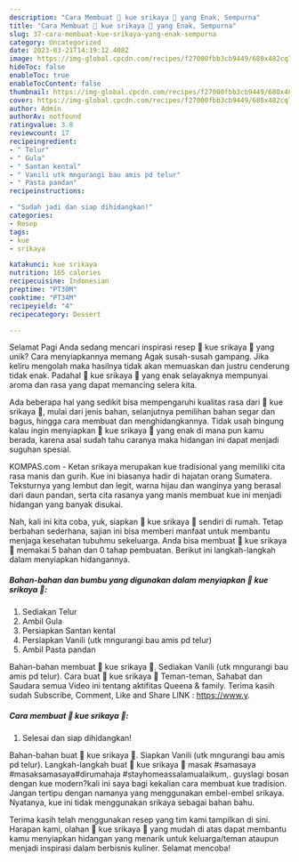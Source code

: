 ```yaml
---
description: "Cara Membuat 💞 kue srikaya 💞 yang Enak, Sempurna"
title: "Cara Membuat 💞 kue srikaya 💞 yang Enak, Sempurna"
slug: 37-cara-membuat-kue-srikaya-yang-enak-sempurna
category: Uncategorized
date: 2023-03-21T14:19:12.408Z
image: https://img-global.cpcdn.com/recipes/f27000fbb3cb9449/680x482cq70/kue-srikaya-foto-resep-utama.jpg
hideToc: false
enableToc: true
enableTocContent: false
thumbnail: https://img-global.cpcdn.com/recipes/f27000fbb3cb9449/680x482cq70/kue-srikaya-foto-resep-utama.jpg
cover: https://img-global.cpcdn.com/recipes/f27000fbb3cb9449/680x482cq70/kue-srikaya-foto-resep-utama.jpg
author: Admin
authorAv: notfound
ratingvalue: 3.8
reviewcount: 17
recipeingredient:
- " Telur"
- " Gula"
- " Santan kental"
- " Vanili utk mngurangi bau amis pd telur"
- " Pasta pandan"
recipeinstructions:

- "Sudah jadi dan siap dihidangkan!"
categories:
- Resep
tags:
- kue
- srikaya

katakunci: kue srikaya 
nutrition: 165 calories
recipecuisine: Indonesian
preptime: "PT30M"
cooktime: "PT34M"
recipeyield: "4"
recipecategory: Dessert

---
```



Selamat Pagi Anda sedang mencari inspirasi resep 💞 kue srikaya 💞 yang unik? Cara menyiapkannya memang Agak susah-susah gampang. Jika keliru mengolah maka hasilnya tidak akan memuaskan dan justru cenderung tidak enak. Padahal 💞 kue srikaya 💞 yang enak selayaknya mempunyai aroma dan rasa yang dapat memancing selera kita.


Ada beberapa hal yang sedikit bisa mempengaruhi kualitas rasa dari 💞 kue srikaya 💞, mulai dari jenis bahan, selanjutnya pemilihan bahan segar dan bagus, hingga cara membuat dan menghidangkannya. Tidak usah bingung kalau ingin menyiapkan 💞 kue srikaya 💞 yang enak di mana pun kamu berada, karena asal sudah tahu caranya maka hidangan ini dapat menjadi suguhan spesial.

KOMPAS.com - Ketan srikaya merupakan kue tradisional yang memiliki cita rasa manis dan gurih. Kue ini biasanya hadir di hajatan orang Sumatera. Teksturnya yang lembut dan legit, warna hijau dan wanginya yang berasal dari daun pandan, serta cita rasanya yang manis membuat kue ini menjadi hidangan yang banyak disukai.


Nah, kali ini kita coba, yuk, siapkan 💞 kue srikaya 💞 sendiri di rumah. Tetap berbahan sederhana, sajian ini bisa memberi manfaat untuk membantu menjaga kesehatan tubuhmu sekeluarga. Anda bisa membuat 💞 kue srikaya 💞 memakai 5 bahan dan 0 tahap pembuatan. Berikut ini langkah-langkah dalam menyiapkan hidangannya.

<!--inarticleads1-->

##### Bahan-bahan dan bumbu yang digunakan dalam menyiapkan 💞 kue srikaya 💞:

1. Sediakan  Telur
1. Ambil  Gula
1. Persiapkan  Santan kental
1. Persiapkan  Vanili (utk mngurangi bau amis pd telur)
1. Ambil  Pasta pandan


Bahan-bahan membuat 💞 kue srikaya 💞. Sediakan Vanili (utk mngurangi bau amis pd telur). Cara buat 💞 kue srikaya 💞 Teman-teman, Sahabat dan Saudara semua Video ini tentang aktifitas Queena &amp; family. Terima kasih sudah Subscribe, Comment, Like and Share LINK : https://www.y. 

<!--inarticleads2-->

##### Cara membuat 💞 kue srikaya 💞:


1. Selesai dan siap dihidangkan!

Bahan-bahan buat 💞 kue srikaya 💞. Siapkan Vanili (utk mngurangi bau amis pd telur). Langkah-langkah buat 💞 kue srikaya 💞 masak #samasaya #masaksamasaya#dirumahaja #stayhomeassalamualaikum,. guyslagi bosan dengan kue modern?kali ini saya bagi kekalian cara membuat kue tradision. Jangan tertipu dengan namanya yang menggunakan embel-embel srikaya. Nyatanya, kue ini tidak menggunakan srikaya sebagai bahan bahu. 

Terima kasih telah menggunakan resep yang tim kami tampilkan di sini. Harapan kami, olahan 💞 kue srikaya 💞 yang mudah di atas dapat membantu kamu menyiapkan hidangan yang menarik untuk keluarga/teman ataupun menjadi inspirasi dalam berbisnis kuliner. Selamat mencoba!
